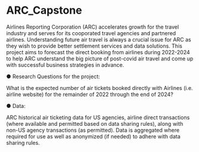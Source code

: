 # ARC_Capstone

Airlines Reporting Corporation (ARC) accelerates growth for the travel industry and serves for its cooporated travel agencies and partnered airlines.
Understanding future air travel is always a crucial issue for ARC as they wish to provide better settlement services and data solutions. 
This project aims to forecast the direct booking from airlines during 2022-2024 to help ARC understand the big 
picture of post-covid air travel and come up with successful business strategies in advance.

● Research Questions for the project:

What is the expected number of air tickets booked directly with Airlines (i.e. airline 
website) for the remainder of 2022 through the end of 2024? 

● Data:

ARC historical air ticketing data for US agencies, airline direct transactions (where available and permitted based on data sharing rules), 
along with non-US agency transactions (as permitted). 
Data is aggregated where required for use as well as anonymized (if needed) to adhere with data sharing rules.

